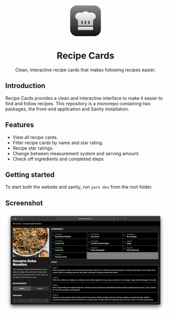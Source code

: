 <p align="center">
  <img width=100 height=100 alt="Screenshot" src="docs/icon.svg">
</p>
<div align="center">
  <h1>Recipe Cards</h1>
  <p>Clean, interactive recipe cards that makes following recipes easier.</p>
</div>

## Introduction

Recipe Cards provides a clean and interactive interface to make it easier to find and follow recipes. This repository is a monorepo containing two packages, the front-end application and Sanity installation.

## Features

- View all recipe cards.
- Filter recipe cards by name and star rating.
- Recipe star ratings.
- Change between measurement system and serving amount.
- Check off ingredients and completed steps.

## Getting started

To start both the website and sanity, run `yarn dev` from the root folder.

## Screenshot

![Recipe Card Screenshot](docs/screenshot.png)

